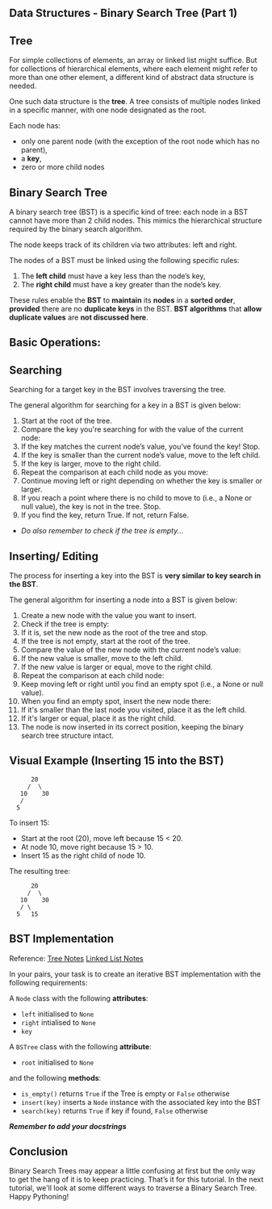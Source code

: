 ## Data Structures - Binary Search Tree (Part 1)

## Tree

For simple collections of elements, an array or linked list might suffice. But for collections of hierarchical elements, where each element might refer to more than one other element, a different kind of abstract data structure is needed.

One such data structure is the **tree**. A tree consists of multiple nodes linked in a specific manner, with one node designated as the root.

Each node has:

- only one parent node (with the exception of the root node which has no parent),
- a **key**,
- zero or more child nodes

## Binary Search Tree
A binary search tree (BST) is a specific kind of tree: each node in a BST cannot have more than 2 child nodes. This mimics the hierarchical structure required by the binary search algorithm.

The node keeps track of its children via two attributes: left and right.

The nodes of a BST must be linked using the following specific rules:
1. The **left child** must have a key less than the node’s key,
2. The **right child** must have a key greater than the node’s key.

These rules enable the **BST** to **maintain** its **nodes** in a **sorted order**, **provided** there are no **duplicate keys** in the BST. **BST algorithms** that **allow duplicate values** are **not discussed here**.

## Basic Operations:

## Searching
Searching for a target key in the BST involves traversing the tree.

The general algorithm for searching for a key in a BST is given below:

1. Start at the root of the tree.
2. Compare the key you're searching for with the value of the current node:
3. If the key matches the current node’s value, you’ve found the key! Stop.
4. If the key is smaller than the current node’s value, move to the left child.
5. If the key is larger, move to the right child.
6. Repeat the comparison at each child node as you move:
7. Continue moving left or right depending on whether the key is smaller or larger.
8. If you reach a point where there is no child to move to (i.e., a None or null value), the key is not in the tree. Stop.
9. If you find the key, return True. If not, return False.

* <i>Do also remember to check if the tree is empty...</i>

## Inserting/ Editing
The process for inserting a key into the BST is **very similar to key search in the BST**.

The general algorithm for inserting a node into a BST is given below:

1. Create a new node with the value you want to insert.
2. Check if the tree is empty:
3. If it is, set the new node as the root of the tree and stop.
4. If the tree is not empty, start at the root of the tree.
5. Compare the value of the new node with the current node’s value:
6. If the new value is smaller, move to the left child.
7. If the new value is larger or equal, move to the right child.
8. Repeat the comparison at each child node:
9. Keep moving left or right until you find an empty spot (i.e., a None or null value).
10. When you find an empty spot, insert the new node there:
11. If it's smaller than the last node you visited, place it as the left child.
12. If it's larger or equal, place it as the right child.
13. The node is now inserted in its correct position, keeping the binary search tree structure intact.

## Visual Example (Inserting 15 into the BST)
`      20`<br>
`     /  \`<br>
`   10    30`<br>
`   /`<br>
`  5`

To insert 15:
- Start at the root (20), move left because 15 < 20.  
- At node 10, move right because 15 > 10.  
- Insert 15 as the right child of node 10.

The resulting tree:

`      20`<br>
`     /  \`<br>
`   10    30`<br>
`   / \`<br>
`  5   15`

## BST Implementation

Reference:
[Tree Notes](https://docs.google.com/document/d/16J_UDaYjGg0JrcdQ68IJH_9kIx_jFvlabJIxJSCqoZc/edit?tab=t.0)
[Linked List Notes](https://docs.google.com/document/d/1m52cf8rxzcBL8weQhhCqz3Z8XzZrqWZ7KNqxR0G6DWA/edit?tab=t.0#heading=h.mejovh4ux3)

In your pairs, your task is to create an iterative BST implementation with the following requirements:

A `Node` class with the following **attributes**:
- `left` initialised to `None`
- `right` intialised to `None`
- `key`

A `BSTree` class with the following **attribute**:
- `root` initialised to `None`

and the following **methods**:
- `is_empty()` returns `True` if the Tree is empty or `False` otherwise 
- `insert(key)` inserts a `Node` instance with the associated key into the BST
- `search(key)` returns `True` if key if found, `False` otherwise

<i>**Remember to add your docstrings**</i>

## Conclusion
Binary Search Trees may appear a little confusing at first but the only way to get the hang of it is to keep practicing. That’s it for this tutorial. In the next tutorial, we'll look at some different ways to traverse a Binary Search Tree. Happy Pythoning!